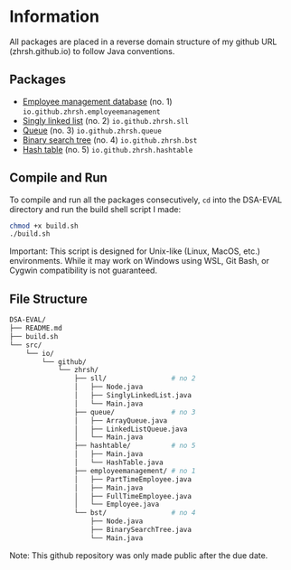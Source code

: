 # Information

All packages are placed in a reverse domain structure of my github URL (zhrsh.github.io) to follow Java conventions.

## Packages

- [Employee management database](src/io/github/zhrsh/employeemanagement) (no. 1) `io.github.zhrsh.employeemanagement`
- [Singly linked list](src/io/github/zhrsh/sll) (no. 2) `io.github.zhrsh.sll`
- [Queue](src/io/github/zhrsh/queue) (no. 3) `io.github.zhrsh.queue`
- [Binary search tree](src/io/github/zhrsh/bst) (no. 4) `io.github.zhrsh.bst`
- [Hash table](src/io/github/zhrsh/hashtable) (no. 5) `io.github.zhrsh.hashtable`

## Compile and Run 

To compile and run all the packages consecutively, `cd` into the DSA-EVAL directory and run the build shell script I made:

```bash
chmod +x build.sh 
./build.sh
```

Important: This script is designed for Unix-like (Linux, MacOS, etc.) environments. While it may work on Windows using WSL, Git Bash, or Cygwin compatibility is not guaranteed.

## File Structure

```bash
DSA-EVAL/
├── README.md
├── build.sh
└── src/
    └── io/
        └── github/
            └── zhrsh/
                ├── sll/                # no 2
                │   ├── Node.java
                │   ├── SinglyLinkedList.java
                │   └── Main.java
                ├── queue/              # no 3
                │   ├── ArrayQueue.java
                │   ├── LinkedListQueue.java
                │   └── Main.java
                ├── hashtable/          # no 5
                │   ├── Main.java
                │   └── HashTable.java
                ├── employeemanagement/ # no 1
                │   ├── PartTimeEmployee.java
                │   ├── Main.java
                │   ├── FullTimeEmployee.java
                │   └── Employee.java
                └── bst/                # no 4
                    ├── Node.java
                    ├── BinarySearchTree.java
                    └── Main.java
```

Note: This github repository was only made public after the due date.